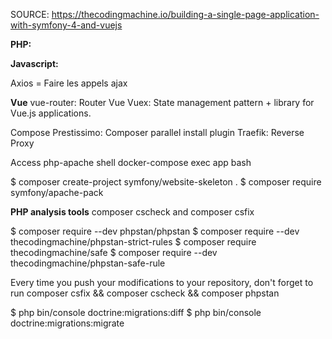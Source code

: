 SOURCE: https://thecodingmachine.io/building-a-single-page-application-with-symfony-4-and-vuejs


**PHP:**



**Javascript:**

Axios = Faire les appels ajax



**Vue**
vue-router: Router Vue
Vuex: State management pattern + library for Vue.js applications.


Compose Prestissimo: Composer parallel install plugin
Traefik: Reverse Proxy



Access php-apache shell
docker-compose exec app bash

$ composer create-project symfony/website-skeleton .
$ composer require symfony/apache-pack

**PHP analysis tools**
composer cscheck and composer csfix

$ composer require --dev phpstan/phpstan
$ composer require --dev thecodingmachine/phpstan-strict-rules
$ composer require thecodingmachine/safe
$ composer require --dev thecodingmachine/phpstan-safe-rule

Every time you push your modifications to your repository, don't forget to run 
composer csfix && composer cscheck && composer phpstan


$ php bin/console doctrine:migrations:diff
$ php bin/console doctrine:migrations:migrate

